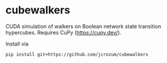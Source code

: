 # cubewalkers
CUDA simulation of walkers on Boolean network state transition hypercubes. Requires CuPy (https://cupy.dev/).

Install via
```
pip install git+https://github.com/jcrozum/cubewalkers
```
